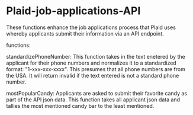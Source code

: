 # Plaid-job-applications-API
These functions enhance the job applications process that Plaid uses whereby applicants submit their information via an API endpoint.

functions:

standardizePhoneNumber: 
This function takes in the text enetered by the applicant for their phone numbers and normalizes it to a standardized format: "1-xxx-xxx-xxxx".  This presumes that all phone numbers are from the USA.  It will return invalid if the text entered is not a standard phone number.

mostPopularCandy: 
Applicants are asked to submit their favorite candy as part of the API json data.  This function takes all applicant json data and tallies the most mentioned candy bar to the least mentioned.  
